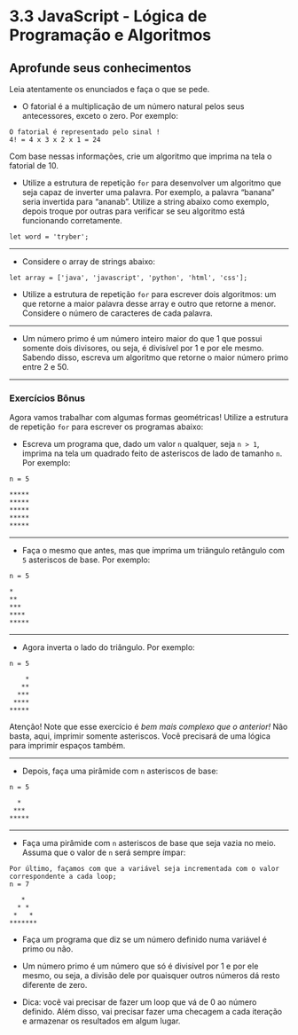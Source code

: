 # 3.3 JavaScript - Lógica de Programação e Algoritmos

## Aprofunde seus conhecimentos

Leia atentamente os enunciados e faça o que se pede.

- O fatorial é a multiplicação de um número natural pelos seus antecessores, exceto o zero. Por exemplo:

```
O fatorial é representado pelo sinal !
4! = 4 x 3 x 2 x 1 = 24
```

Com base nessas informações, crie um algoritmo que imprima na tela o fatorial de 10.

- Utilize a estrutura de repetição `for` para desenvolver um algoritmo que seja capaz de inverter uma palavra. Por exemplo, a palavra “banana” seria invertida para “ananab”. Utilize a string abaixo como exemplo, depois troque por outras para verificar se seu algoritmo está funcionando corretamente.

```
let word = 'tryber';
```

---

- Considere o array de strings abaixo:

```
let array = ['java', 'javascript', 'python', 'html', 'css'];
```

- Utilize a estrutura de repetição `for` para escrever dois algoritmos: um que retorne a maior palavra desse array e outro que retorne a menor. Considere o número de caracteres de cada palavra.

---

- Um número primo é um número inteiro maior do que 1 que possui somente dois divisores, ou seja, é divisível por 1 e por ele mesmo. Sabendo disso, escreva um algoritmo que retorne o maior número primo entre 2 e 50.

---

### Exercícios Bônus

Agora vamos trabalhar com algumas formas geométricas! Utilize a estrutura de repetição `for` para escrever os programas abaixo:

- Escreva um programa que, dado um valor `n` qualquer, seja `n > 1`, imprima na tela um quadrado feito de asteriscos de lado de tamanho `n`. Por exemplo:

```
n = 5

*****
*****
*****
*****
*****
```

---

- Faça o mesmo que antes, mas que imprima um triângulo retângulo com `5` asteriscos de base. Por exemplo:

```
n = 5

*
**
***
****
*****
```

---

- Agora inverta o lado do triângulo. Por exemplo:

```
n = 5

    *
   **
  ***
 ****
*****
```

Atenção! Note que esse exercício é _bem mais complexo que o anterior!_ Não basta, aqui, imprimir somente asteriscos. Você precisará de uma lógica para imprimir espaços também.

---

- Depois, faça uma pirâmide com `n` asteriscos de base:

```
n = 5

  *
 ***
*****
```

---

- Faça uma pirâmide com `n` asteriscos de base que seja vazia no meio. Assuma que o valor de `n` será sempre ímpar:

```
Por último, façamos com que a variável seja incrementada com o valor correspondente a cada loop;
n = 7

   *
  * *
 *   *
*******
```

- Faça um programa que diz se um número definido numa variável é primo ou não.

- Um número primo é um número que só é divisível por 1 e por ele mesmo, ou seja, a divisão dele por quaisquer outros números dá resto diferente de zero.
- Dica: você vai precisar de fazer um loop que vá de 0 ao número definido. Além disso, vai precisar fazer uma checagem a cada iteração e armazenar os resultados em algum lugar.